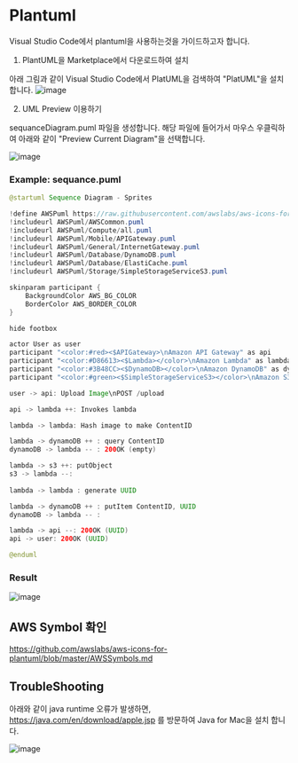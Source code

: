 # Plantuml

Visual Studio Code에서 plantuml을 사용하는것을 가이드하고자 합니다. 

1) PlantUML을 Marketplace에서 다운로드하여 설치 

아래 그림과 같이 Visual Studio Code에서 PlatUML을 검색하여 "PlatUML"을 설치합니다. 
![image](https://user-images.githubusercontent.com/52392004/156680810-482a405d-ad3a-4970-bb59-71ef3f495a7e.png)

2) UML Preview 이용하기 

sequanceDiagram.puml 파일을 생성합니다. 
해당 파일에 들어가서 마우스 우클릭하여 아래와 같이 "Preview Current Diagram"을 선택합니다. 

![image](https://user-images.githubusercontent.com/52392004/156681010-6bd3b473-5daa-4dba-a91a-41df440d0640.png)


### Example: sequance.puml
```java
@startuml Sequence Diagram - Sprites

!define AWSPuml https://raw.githubusercontent.com/awslabs/aws-icons-for-plantuml/master/dist
!includeurl AWSPuml/AWSCommon.puml
!includeurl AWSPuml/Compute/all.puml
!includeurl AWSPuml/Mobile/APIGateway.puml
!includeurl AWSPuml/General/InternetGateway.puml
!includeurl AWSPuml/Database/DynamoDB.puml
!includeurl AWSPuml/Database/ElastiCache.puml
!includeurl AWSPuml/Storage/SimpleStorageServiceS3.puml

skinparam participant {
    BackgroundColor AWS_BG_COLOR
    BorderColor AWS_BORDER_COLOR
}

hide footbox

actor User as user
participant "<color:#red><$APIGateway>\nAmazon API Gateway" as api
participant "<color:#D86613><$Lambda></color>\nAmazon Lambda" as lambda
participant "<color:#3B48CC><$DynamoDB></color>\nAmazon DynamoDB" as dynamoDB
participant "<color:#green><$SimpleStorageServiceS3></color>\nAmazon S3" as s3

user -> api: Upload Image\nPOST /upload

api -> lambda ++: Invokes lambda

lambda -> lambda: Hash image to make ContentID

lambda -> dynamoDB ++ : query ContentID
dynamoDB -> lambda -- : 200OK (empty)

lambda -> s3 ++: putObject
s3 -> lambda --:
 
lambda -> lambda : generate UUID

lambda -> dynamoDB ++ : putItem ContentID, UUID
dynamoDB -> lambda -- :

lambda -> api --: 200OK (UUID)
api -> user: 200OK (UUID)

@enduml
```

### Result

![image](https://user-images.githubusercontent.com/52392004/156871212-7c8afc29-65ec-49ff-bc39-2802a1d903ef.png)

## AWS Symbol 확인

https://github.com/awslabs/aws-icons-for-plantuml/blob/master/AWSSymbols.md


## TroubleShooting
아래와 같이 java runtime 오류가 발생하면, https://java.com/en/download/apple.jsp 를 방문하여 Java for Mac을 설치 합니다. 

![image](https://user-images.githubusercontent.com/52392004/156681250-bf2abee3-a502-43d4-9396-6d117369207c.png)

